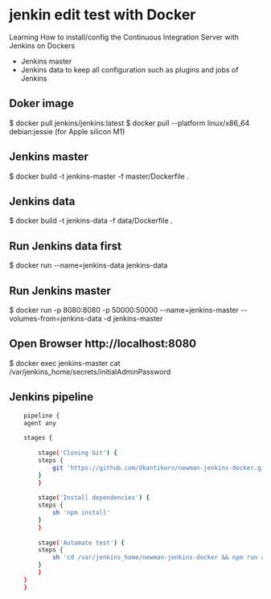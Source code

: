 # jenkin edit test with Docker
Learning  How to install/config the Continuous Integration Server with Jenkins on Dockers 

* Jenkins master 
* Jenkins data to keep all configuration such as plugins and jobs of Jenkins

## Doker image
$ docker pull jenkins/jenkins:latest
$ docker pull --platform linux/x86_64 debian:jessie (for Apple silicon M1)

## Jenkins master
$ docker build -t jenkins-master -f master/Dockerfile .

## Jenkins data
$ docker build -t jenkins-data -f data/Dockerfile .

## Run Jenkins data first
$ docker run --name=jenkins-data jenkins-data

## Run Jenkins master
$ docker run -p 8080:8080 -p 50000:50000 --name=jenkins-master --volumes-from=jenkins-data -d jenkins-master

## Open Browser http://localhost:8080
$ docker exec jenkins-master cat /var/jenkins_home/secrets/initialAdminPassword


## Jenkins pipeline
```bash
    pipeline {
    agent any
    
    stages {
            
        stage('Cloning Git') {
        steps {
            git 'https://github.com/dkantikorn/newman-jenkins-docker.git'
        }
        }
        
        stage('Install dependencies') {
        steps {
            sh 'npm install'
        }
        }
        
        stage('Automate test') {
        steps {
            sh 'cd /var/jenkins_home/newman-jenkins-docker && npm run api-tests-production'
        }
        }      
    }
    }
```
